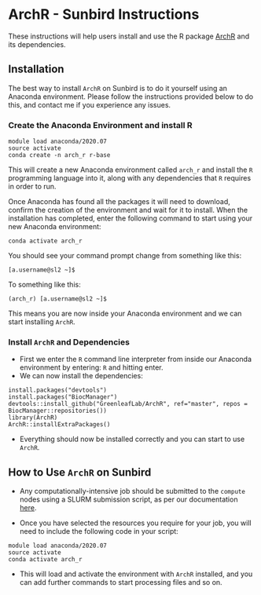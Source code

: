 # ArchR - Sunbird Instructions

These instructions will help users install and use the R package [ArchR](https://www.archrproject.com/) and its dependencies.

## Installation

The best way to install `ArchR` on Sunbird is to do it yourself using an Anaconda environment.  Please follow the instructions provided below to do this, and contact me if you experience any issues.

### Create the Anaconda Environment and install R

```
module load anaconda/2020.07
source activate
conda create -n arch_r r-base
```

This will create a new Anaconda environment called `arch_r` and install the `R` programming language into it, along with any dependencies that `R` requires in order to run.

Once Anaconda has found all the packages it will need to download, confirm the creation of the environment and wait for it to install.  When the installation has completed, enter the following command to start using your new Anaconda environment:

```
conda activate arch_r
```

You should see your command prompt change from something like this:

```
[a.username@sl2 ~]$
```

To something like this:

```
(arch_r) [a.username@sl2 ~]$
```

This means you are now inside your Anaconda environment and we can start installing `ArchR`.  

### Install `ArchR` and Dependencies

- First we enter the `R` command line interpreter from inside our Anaconda environment by entering: `R` and hitting enter.
- We can now install the dependencies:

```
install.packages("devtools")
install.packages("BiocManager")
devtools::install_github("GreenleafLab/ArchR", ref="master", repos = BiocManager::repositories())
library(ArchR)
ArchR::installExtraPackages()
```

- Everything should now be installed correctly and you can start to use `ArchR`.

## How to Use `ArchR` on Sunbird

- Any computationally-intensive job should be submitted to the `compute` nodes using a SLURM submission script, as per our documentation [here](https://portal.supercomputing.wales/index.php/index/submitting-jobs/).

- Once you have selected the resources you require for your job, you will need to include the following code in your script:

```
module load anaconda/2020.07
source activate
conda activate arch_r
```

- This will load and activate the environment with `ArchR` installed, and you can add further commands to start processing files and so on.
